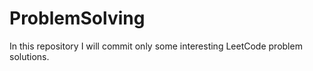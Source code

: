# ProblemSolving
In this repository I will commit only some interesting LeetCode problem solutions.  
